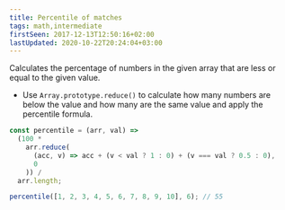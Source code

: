 ```yaml
---
title: Percentile of matches
tags: math,intermediate
firstSeen: 2017-12-13T12:50:16+02:00
lastUpdated: 2020-10-22T20:24:04+03:00
---
```


Calculates the percentage of numbers in the given array that are less or equal to the given value.

- Use `Array.prototype.reduce()` to calculate how many numbers are below the value and how many are the same value and apply the percentile formula.

```js
const percentile = (arr, val) =>
  (100 *
    arr.reduce(
      (acc, v) => acc + (v < val ? 1 : 0) + (v === val ? 0.5 : 0),
      0
    )) /
  arr.length;
```

```js
percentile([1, 2, 3, 4, 5, 6, 7, 8, 9, 10], 6); // 55
```
